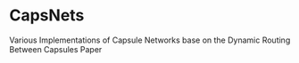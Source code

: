 # CapsNets
Various Implementations of Capsule Networks base on the Dynamic Routing Between Capsules Paper
